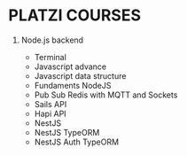<h1><strong>PLATZI COURSES</strong></h1>

<ol>
	<li>Node.js backend</li>
  <ul>
    <li>Terminal</li>
    <li>Javascript advance</li>
    <li>Javascript data structure</li>
    <li>Fundaments NodeJS</li>
    <li>Pub Sub Redis with MQTT and Sockets</li>
    <li>Sails API</li>
    <li>Hapi API</li>
    <li>NestJS</li>
<li>NestJS TypeORM</li>
    <li>NestJS Auth TypeORM</li>
  </ul>
</ol>
